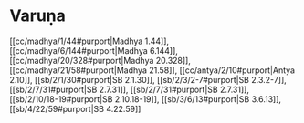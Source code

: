 # Varuṇa

[[cc/madhya/1/44#purport|Madhya 1.44]], [[cc/madhya/6/144#purport|Madhya 6.144]], [[cc/madhya/20/328#purport|Madhya 20.328]], [[cc/madhya/21/58#purport|Madhya 21.58]], [[cc/antya/2/10#purport|Antya 2.10]], [[sb/2/1/30#purport|SB 2.1.30]], [[sb/2/3/2-7#purport|SB 2.3.2-7]], [[sb/2/7/31#purport|SB 2.7.31]], [[sb/2/7/31#purport|SB 2.7.31]], [[sb/2/10/18-19#purport|SB 2.10.18-19]], [[sb/3/6/13#purport|SB 3.6.13]], [[sb/4/22/59#purport|SB 4.22.59]]

